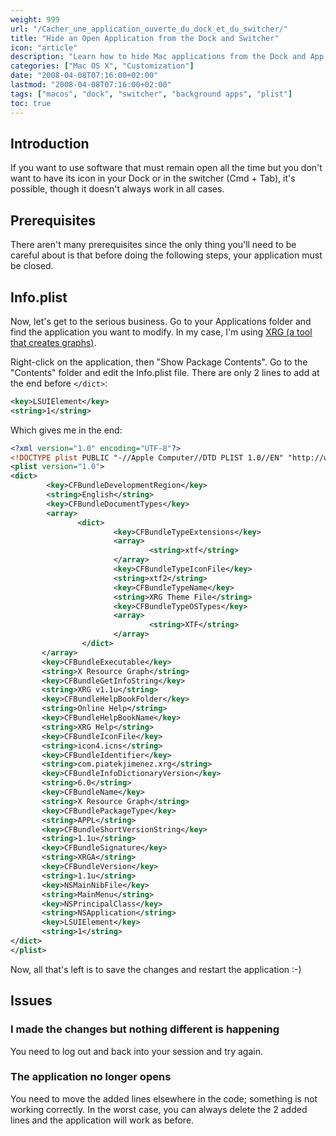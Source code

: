 ```yaml
---
weight: 999
url: "/Cacher_une_application_ouverte_du_dock_et_du_switcher/"
title: "Hide an Open Application from the Dock and Switcher"
icon: "article"
description: "Learn how to hide Mac applications from the Dock and App Switcher while keeping them running in the background."
categories: ["Mac OS X", "Customization"]
date: "2008-04-08T07:16:00+02:00"
lastmod: "2008-04-08T07:16:00+02:00"
tags: ["macos", "dock", "switcher", "background apps", "plist"]
toc: true
---
```


## Introduction

If you want to use software that must remain open all the time but you don't want to have its icon in your Dock or in the switcher (Cmd + Tab), it's possible, though it doesn't always work in all cases.

## Prerequisites

There aren't many prerequisites since the only thing you'll need to be careful about is that before doing the following steps, your application must be closed.

## Info.plist

Now, let's get to the serious business. Go to your Applications folder and find the application you want to modify. In my case, I'm using [XRG (a tool that creates graphs)](https://www.gauchosoft.com/Software/X%20Resource%20Graph/).

Right-click on the application, then "Show Package Contents". Go to the "Contents" folder and edit the Info.plist file. There are only 2 lines to add at the end before `</dict>`:

```xml
<key>LSUIElement</key>
<string>1</string>
```

Which gives me in the end:

```xml
<?xml version="1.0" encoding="UTF-8"?>
<!DOCTYPE plist PUBLIC "-//Apple Computer//DTD PLIST 1.0//EN" "http://www.apple.com/DTDs/PropertyList-1.0.dtd">
<plist version="1.0">
<dict>
        <key>CFBundleDevelopmentRegion</key>
        <string>English</string>
        <key>CFBundleDocumentTypes</key>
        <array>
               <dict>
                       <key>CFBundleTypeExtensions</key>
                       <array>
                               <string>xtf</string>
                       </array>
                       <key>CFBundleTypeIconFile</key>
                       <string>xtf2</string>
                       <key>CFBundleTypeName</key>
                       <string>XRG Theme File</string>
                       <key>CFBundleTypeOSTypes</key>
                       <array>
                               <string>XTF</string>
                       </array>
                </dict>
       </array>
       <key>CFBundleExecutable</key>
       <string>X Resource Graph</string>
       <key>CFBundleGetInfoString</key>
       <string>XRG v1.1u</string>
       <key>CFBundleHelpBookFolder</key>
       <string>Online Help</string>
       <key>CFBundleHelpBookName</key>
       <string>XRG Help</string>
       <key>CFBundleIconFile</key>
       <string>icon4.icns</string>
       <key>CFBundleIdentifier</key>
       <string>com.piatekjimenez.xrg</string>
       <key>CFBundleInfoDictionaryVersion</key>
       <string>6.0</string>
       <key>CFBundleName</key>
       <string>X Resource Graph</string>
       <key>CFBundlePackageType</key>
       <string>APPL</string>
       <key>CFBundleShortVersionString</key>
       <string>1.1u</string>
       <key>CFBundleSignature</key>
       <string>XRGA</string>
       <key>CFBundleVersion</key>
       <string>1.1u</string>
       <key>NSMainNibFile</key>
       <string>MainMenu</string>
       <key>NSPrincipalClass</key>
       <string>NSApplication</string>
       <key>LSUIElement</key>
       <string>1</string>
</dict>
</plist>
```

Now, all that's left is to save the changes and restart the application :-)

## Issues

### I made the changes but nothing different is happening

You need to log out and back into your session and try again.

### The application no longer opens

You need to move the added lines elsewhere in the code; something is not working correctly. In the worst case, you can always delete the 2 added lines and the application will work as before.

